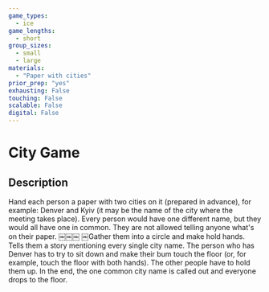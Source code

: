 ```yaml
---
game_types:
  - ice
game_lengths:
  - short
group_sizes:
  - small
  - large
materials:
  - "Paper with cities"
prior_prep: "yes"
exhausting: False
touching: False
scalable: False
digital: False
---
```

# City Game

## Description
Hand each person a paper with two cities on it (prepared in advance), for
example: Denver and Kyiv (it may be the name of the city where the meeting takes place). Every person would have one different name, but they would all have one in common. They are not allowed telling anyone what's on their paper.
￼￼￼
￼Gather them into a circle and make hold hands. Tells them a story mentioning every single city name. The person who has Denver has to try to sit down and make their bum touch the floor (or, for example, touch the floor with both hands). The other people have to hold them up. In the end, the one common city name is called out and everyone drops to the floor.
